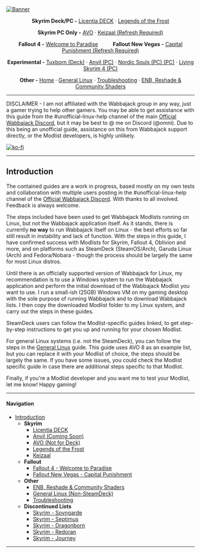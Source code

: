 [![Banner](https://github.com/Omni-guides/Wabbajack-Modlist-Linux/blob/main/images/WabbajackModlistsBanner2.png)](https://github.com/Omni-guides/Wabbajack-Modlist-Linux)

<p align="center"><b>Skyrim Deck/PC -</b> 
  <a href="https://github.com/Omni-guides/Wabbajack-Modlist-Linux/wiki/Skyrim:-Licentia-DECK">Licentia DECK</a> ·
  <a href="https://github.com/Omni-guides/Wabbajack-Modlist-Linux/wiki/Skyrim:-Legends-of-the-Frost">Legends of the Frost</a>
</p>

<p align="center"><b>Skyrim PC Only -</b>
  <a href="https://github.com/Omni-guides/Wabbajack-Modlist-Linux/wiki/General-Linux-Guide-(AVO)">AVO</a> ·
  <a href="https://github.com/Omni-guides/Wabbajack-Modlist-Linux/wiki/Skyrim:-Keizaal">Keizaal (Refresh Required)</a>
</p>

<p align="center"><b>Fallout 4 -</b>
  <a href="https://github.com/Omni-guides/Wabbajack-Modlist-Linux/wiki/Fallout-4:-Welcome-to-Paradise">Welcome to Paradise</a>
  &emsp; &emsp; <b>Fallout New Vegas -</b>
  <a href="https://github.com/Omni-guides/Wabbajack-Modlist-Linux/wiki/Fallout-NV:-Capital-Punishment">Capital Punishment (Refresh Required)</a>
</p>

<p align="center"><b>Experimental -</b>
  <a href="https://github.com/Omni-guides/Wabbajack-Modlist-Linux/wiki/Skyrim:-Tuxborn">Tuxborn (Deck)</a> ·
  <a href="https://github.com/Omni-guides/Wabbajack-Modlist-Linux/wiki/Skyrim:-Anvil">Anvil (PC)</a> ·
  <a href="https://github.com/Omni-guides/Wabbajack-Modlist-Linux/wiki/Skyrim:-Nordic-Souls">Nordic Souls (PC) (PC)</a> ·
  <a href="https://github.com/Omni-guides/Wabbajack-Modlist-Linux/wiki/Skyrim:-Living-Skyrim-4">Living Skyrim 4 (PC)</a>
</p>

<p align="center"><b>Other -</b>
  <a href="https://github.com/Omni-guides/Wabbajack-Modlist-Linux/wiki">Home</a> ·
  <a href="https://github.com/Omni-guides/Wabbajack-Modlist-Linux/wiki/General-Linux-Guide-(AVO)">General Linux</a> ·
  <a href="https://github.com/Omni-guides/Wabbajack-Modlist-Linux/wiki/Troubleshooting">Troubleshooting</a> ·
  <a href="https://github.com/Omni-guides/Wabbajack-Modlist-Linux/wiki/ENB,-Reshade-and-Community-Shaders">ENB, Reshade & Community Shaders</a>
</p>

---

DISCLAIMER - I am not affiliated with the Wabbajack group in any way, just a gamer trying to help other gamers. You may be able to get assistance with this guide from the #unofficial-linux-help channel of the main [Official Wabbajack Discord](https://discord.gg/wabbajack), but it may be best to @ me on Discord (@omni). Due to this being an unofficial guide, assistance on this from Wabbajack support directly, or the Modlist developers, is highly unlikely.

[![ko-fi](https://ko-fi.com/img/githubbutton_sm.svg)](https://ko-fi.com/D1D8H8WBD)

***

## Introduction

The contained guides are a work in progress, based mostly on my own tests and collaboration with multiple users posting in the #unofficial-linux-help channel of the [Official Wabbajack Discord](https://discord.gg/wabbajack). With thanks to all involved. Feedback is always welcome.

The steps included have been used to get Wabbajack Modlists running on Linux, but not the Wabbajack application itself. As it stands, there is currently **no way** to run Wabbajack itself on Linux - the best efforts so far still result in instability and lack of function. With the steps in this guide, I have confirmed success with Modlists for Skyrim, Fallout 4, Oblivion and more, and on platforms such as SteamDeck (SteamOS/Arch), Garuda Linux (Arch) and Fedora/Nobara - though the process should be largely the same for most Linux distros.

Until there is an officially supported version of Wabbajack for Linux, my recommendation is to use a Windows system to run the Wabbajack application and perform the initial download of the Wabbajack Modlist you want to use. I run a small-ish (25GB) Windows VM on my gaming desktop with the sole purpose of running Wabbajack and to download Wabbajack lists. I then copy the downloaded Modlist folder to my Linux system, and carry out the steps in these guides.

SteamDeck users can follow the Modlist-specific guides linked, to get step-by-step instructions to get you up and running for your chosen Modlist.

For general Linux systems (i.e. not the SteamDeck), you can follow the steps in the [General Linux](https://github.com/Omni-guides/Wabbajack-Modlist-Linux/wiki/General-Linux-Guide-(AVO)) guide. This guide uses AVO 8 as an example list, but you can replace it with your Modlist of choice, the steps should be largely the same. If you have some issues, you could check the Modlist specific guide in case there are additional steps specific to that Modlist.

Finally, if you're a Modlist developer and you want me to test your Modlist, let me know! Happy gaming!

***

#### Navigation
- [Introduction](https://github.com/Omni-guides/Wabbajack-Modlist-Linux/wiki)  
  - **Skyrim**
    - [Licentia DECK](https://github.com/Omni-guides/Wabbajack-Modlist-Linux/wiki/Skyrim:-Licentia-DECK)
    - [Anvil (Coming Soon)](https://github.com/Omni-guides/Wabbajack-Modlist-Linux/wiki/Skyrim:-Anvil)
    - [AVO (Not for Deck)](https://github.com/Omni-guides/Wabbajack-Modlist-Linux/wiki/General-Linux-Guide)
    - [Legends of the Frost](https://github.com/Omni-guides/Wabbajack-Modlist-Linux/wiki/Skyrim:-Legends-of-the-Frost)
    - [Keizaal](https://github.com/Omni-guides/Wabbajack-Modlist-Linux/wiki/Skyrim:-Keizaal)
  - **Fallout**
    - [Fallout 4 - Welcome to Paradise](https://github.com/Omni-guides/Wabbajack-Modlist-Linux/wiki/Fallout-4:-Welcome-to-Paradise)
    - [Fallout New Vegas - Capital Punishment](https://github.com/Omni-guides/Wabbajack-Modlist-Linux/wiki/Fallout-NV:-Capital-Punishment)
  - **Other**
    - [ENB, Reshade & Community Shaders](https://github.com/Omni-guides/Wabbajack-Modlist-Linux/wiki/ENB,-Reshade-and-Community-Shaders)
    - [General Linux (Non-SteamDeck)](https://github.com/Omni-guides/Wabbajack-Modlist-Linux/wiki/General-Linux-Guide-(AVO)) 
    - [Troubleshooting](https://github.com/Omni-guides/Wabbajack-Modlist-Linux/wiki/Troubleshooting)
  - **Discontinued Lists**
    - [Skyrim - Sovngarde](https://github.com/Omni-guides/Wabbajack-Modlist-Linux/wiki/Withdrawn:-Skyrim-Sovngarde)
    - [Skyrim - Septimus](https://github.com/Omni-guides/Wabbajack-Modlist-Linux/wiki/Withdrawn:-Skyrim-Septimus)
    - [Skyrim - Dragonborn](https://github.com/Omni-guides/Wabbajack-Modlist-Linux/wiki/Withdrawn:-Skyrim-Dragonborn)
    - [Skyrim - Redoran](https://github.com/Omni-guides/Wabbajack-Modlist-Linux/wiki/Withdrawn:-Skyrim-Redoran)
    - [Skyrim - Journey](https://github.com/Omni-guides/Wabbajack-Modlist-Linux/wiki/Withdrawn:--Skyrim-Journey)
 
***
